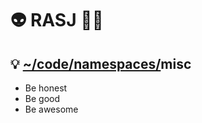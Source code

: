 # 👽 RASJ 👨‍💻  

## 💡 [~/code/namespaces/](https://short.localhost/~/code/namespaces)misc

- Be honest
- Be good
- Be awesome

